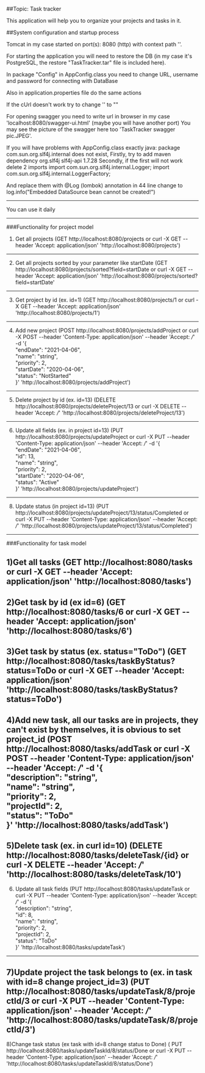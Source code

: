##Topic: Task tracker

This application will help you to organize your projects and tasks in it.

##System configuration and startup process

Tomcat in my case started on port(s): 8080 (http) with context path ''.

For starting the application you will need to restore the DB
(in my case it's PostgreSQL, the restore "TaskTracker.tar" file is included here).

In package "Config" in AppConfig.class you need to change URL, username and password for connecting with DataBase

Also in application.properties file do the same actions

If the cUrl doesn't work try to change '' to ""

For opening swagger you need to write url in browser in my case 'localhost:8080/swagger-ui.html'
(maybe you will have another port)
You may see the picture of the swagger here too 'TaskTracker swagger pic.JPEG'.

If you will have problems with AppConfig.class exactly java: package com.sun.org.slf4j.internal does not exist, 
Firstly, try to add maven dependency
<dependency>
    <groupId>org.slf4j</groupId>
    <artifactId>slf4j-api</artifactId>
    <version>1.7.28</version>
</dependency>
Secondly, if the first will not work
delete 2 imports 
import com.sun.org.slf4j.internal.Logger;
import com.sun.org.slf4j.internal.LoggerFactory;

And replace them with @Log (lombok) annotation
in 44 line change to log.info("Embedded DataSource bean cannot be created!")
_ _ _ _
You can use it daily
- - - -
###Functionality for project model

1) Get all projects (GET http://localhost:8080/projects
or curl -X GET --header 'Accept: application/json' 'http://localhost:8080/projects')
---
2) Get all projects sorted by your parameter like startDate
(GET http://localhost:8080/projects/sorted?field=startDate
or curl -X GET --header 'Accept: application/json' 'http://localhost:8080/projects/sorted?field=startDate'
---
3) Get project by id (ex. id=1)
(GET http://localhost:8080/projects/1
or curl -X GET --header 'Accept: application/json' 'http://localhost:8080/projects/1')
---
4) Add new project 
(POST http://localhost:8080/projects/addProject 
or curl -X POST --header 'Content-Type: application/json' --header 'Accept: */*' -d '{ \
   "endDate": "2021-04-06", \
   "name": "string", \
   "priority": 2, \
   "startDate": "2020-04-06", \
   "status": "NotStarted" \
   }' 'http://localhost:8080/projects/addProject')
---
5) Delete project by id (ex. id=13)
(DELETE http://localhost:8080/projects/deleteProject/13
or curl -X DELETE --header 'Accept: */*' 'http://localhost:8080/projects/deleteProject/13')
---
6) Update all fields (ex. in project id=13)
(PUT http://localhost:8080/projects/updateProject
or curl -X PUT --header 'Content-Type: application/json' --header 'Accept: */*' -d '{ \
   "endDate": "2021-04-06", \
   "id": 13, \
   "name": "string", \
   "priority": 2, \
   "startDate": "2020-04-06", \
   "status": "Active" \
   }' 'http://localhost:8080/projects/updateProject')
---
8) Update status (in project id=13)
(PUT http://localhost:8080/projects/updateProject/13/status/Completed
or curl -X PUT --header 'Content-Type: application/json' --header 'Accept: */*' 'http://localhost:8080/projects/updateProject/13/status/Completed')


----
###Functionality for task model

1)Get all tasks (GET http://localhost:8080/tasks
or curl -X GET --header 'Accept: application/json' 'http://localhost:8080/tasks')
---
2)Get task by id (ex id=6)
(GET http://localhost:8080/tasks/6 
or curl -X GET --header 'Accept: application/json' 'http://localhost:8080/tasks/6')
---
3)Get task by status (ex. status="ToDo")
(GET http://localhost:8080/tasks/taskByStatus?status=ToDo 
or curl -X GET --header 'Accept: application/json' 'http://localhost:8080/tasks/taskByStatus?status=ToDo')
---
4)Add new task, 
all our tasks are in projects, they can't exist by themselves, it is obvious to set project_id
(POST http://localhost:8080/tasks/addTask
or curl -X POST --header 'Content-Type: application/json' --header 'Accept: */*' -d '{ \
    "description": "string", \
    "name": "string", \
    "priority": 2, \
    "projectId": 2, \
    "status": "ToDo" \
    }' 'http://localhost:8080/tasks/addTask')
---
5)Delete task (ex. in curl id=10)
(DELETE http://localhost:8080/tasks/deleteTask/{id}
or curl -X DELETE --header 'Accept: */*' 'http://localhost:8080/tasks/deleteTask/10')
---
6) Update all task fields
(PUT http://localhost:8080/tasks/updateTask
or curl -X PUT --header 'Content-Type: application/json' --header 'Accept: */*' -d '{ \
   "description": "string", \
   "id": 8, \
   "name": "string", \
   "priority": 2, \
   "projectId": 2, \
   "status": "ToDo" \
   }' 'http://localhost:8080/tasks/updateTask')

---
7)Update project the task belongs to (ex. in task with id=8 change project_id=3)
(PUT http://localhost:8080/tasks/updateTask/8/projectId/3
or curl -X PUT --header 'Content-Type: application/json' --header 'Accept: */*' 'http://localhost:8080/tasks/updateTask/8/projectId/3')
---
8)Change task status (ex task with id=8 change status to Done)
( PUT http://localhost:8080/tasks/updateTaskId/8/status/Done
or curl -X PUT --header 'Content-Type: application/json' --header 'Accept: */*' 'http://localhost:8080/tasks/updateTaskId/8/status/Done')
